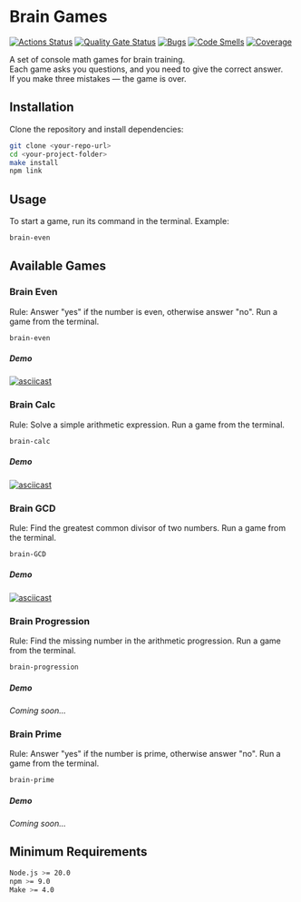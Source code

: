 # Brain Games

[![Actions Status](https://github.com/tsiun/frontend-project-44/actions/workflows/hexlet-check.yml/badge.svg)](https://github.com/tsiun/frontend-project-44/actions)
[![Quality Gate Status](https://sonarcloud.io/api/project_badges/measure?project=tsiun_frontend-project-44&metric=alert_status)](https://sonarcloud.io/summary/new_code?id=tsiun_frontend-project-44)
[![Bugs](https://sonarcloud.io/api/project_badges/measure?project=tsiun_frontend-project-44&metric=bugs)](https://sonarcloud.io/summary/new_code?id=tsiun_frontend-project-44)
[![Code Smells](https://sonarcloud.io/api/project_badges/measure?project=tsiun_frontend-project-44&metric=code_smells)](https://sonarcloud.io/summary/new_code?id=tsiun_frontend-project-44)
[![Coverage](https://sonarcloud.io/api/project_badges/measure?project=tsiun_frontend-project-44&metric=coverage)](https://sonarcloud.io/summary/new_code?id=tsiun_frontend-project-44)

A set of console math games for brain training.  
Each game asks you questions, and you need to give the correct answer.  
If you make three mistakes — the game is over.

## Installation

Clone the repository and install dependencies:

```bash
git clone <your-repo-url>
cd <your-project-folder>
make install
npm link
```

## Usage

To start a game, run its command in the terminal.
Example:

```bash
brain-even
```

## Available Games
### Brain Even
Rule: Answer "yes" if the number is even, otherwise answer "no".
Run a game from the terminal.

```bash
brain-even
```
##### Demo
[![asciicast](https://asciinema.org/a/736033.svg)](https://asciinema.org/a/736033)

### Brain Calc
Rule: Solve a simple arithmetic expression.
Run a game from the terminal.

```bash
brain-calc
```
##### Demo
[![asciicast](https://asciinema.org/a/736242.svg)](https://asciinema.org/a/736242)

### Brain GCD
Rule: Find the greatest common divisor of two numbers.
Run a game from the terminal.

```bash
brain-GCD
```
##### Demo
[![asciicast](https://asciinema.org/a/736449.svg)](https://asciinema.org/a/736449)

### Brain Progression
Rule: Find the missing number in the arithmetic progression.
Run a game from the terminal.

```bash
brain-progression
```
##### Demo
*Coming soon...*

### Brain Prime
Rule: Answer "yes" if the number is prime, otherwise answer "no".
Run a game from the terminal.

```bash
brain-prime
```
##### Demo
*Coming soon...*

## Minimum Requirements

```bash
Node.js >= 20.0
npm >= 9.0
Make >= 4.0
```